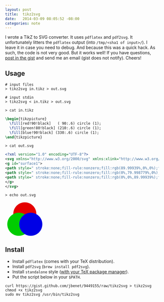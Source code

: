 ```yaml
---
layout: post
title:  tikz2svg
date:   2014-03-09 08:05:52 -08:00
categories: note
---
```


I wrote a TikZ to SVG converter. It uses `pdflatex` and `pdf2svg`. It unfortunately litters the `pdflatex` output (into `/tmp/<sha1 of input>/`). I leave it in case you need to debug. And because this was a quick hack. As such, the code is not very good. But it works well! If you have questions, [post in the gist](https://gist.github.com/jbenet/9449155) and send me an email (gist does not notify). Cheers!


## Usage

```
# input files
> tikz2svg in.tikz > out.svg

# input stdin
> tikz2svg < in.tikz > out.svg
```

`> cat in.tikz`

```latex
\begin{tikzpicture}
  \fill[red!90!black]   ( 90:.6) circle (1);
  \fill[green!80!black] (210:.6) circle (1);
  \fill[blue!90!black] (330:.6) circle (1);
\end{tikzpicture}
```

`> cat out.svg`

```svg
<?xml version="1.0" encoding="UTF-8"?>
<svg xmlns="http://www.w3.org/2000/svg" xmlns:xlink="http://www.w3.org/1999/xlink" width="93.472pt" height="86.205pt" viewBox="0 0 93.472 86.205" version="1.1">
<g id="surface1">
<path style=" stroke:none;fill-rule:nonzero;fill:rgb(89.99939%,0%,0%);fill-opacity:1;" d="M 76.742188 30.347656 C 76.742188 14.691406 64.050781 2 48.394531 2 C 32.742188 2 20.050781 14.691406 20.050781 30.347656 C 20.050781 46.003906 32.742188 58.695312 48.394531 58.695312 C 64.050781 58.695312 76.742188 46.003906 76.742188 30.347656 Z "/>
<path style=" stroke:none;fill-rule:nonzero;fill:rgb(0%,79.998779%,0%);fill-opacity:1;" d="M 62.011719 55.859375 C 62.011719 40.203125 49.324219 27.511719 33.667969 27.511719 C 18.011719 27.511719 5.320312 40.203125 5.320312 55.859375 C 5.320312 71.515625 18.011719 84.207031 33.667969 84.207031 C 49.324219 84.207031 62.011719 71.515625 62.011719 55.859375 Z "/>
<path style=" stroke:none;fill-rule:nonzero;fill:rgb(0%,0%,89.99939%);fill-opacity:1;" d="M 91.472656 55.859375 C 91.472656 40.203125 78.78125 27.511719 63.125 27.511719 C 47.46875 27.511719 34.777344 40.203125 34.777344 55.859375 C 34.777344 71.515625 47.46875 84.207031 63.125 84.207031 C 78.78125 84.207031 91.472656 71.515625 91.472656 55.859375 Z "/>
</g>
</svg>
```

`> echo out.svg`

<svg xmlns="http://www.w3.org/2000/svg" xmlns:xlink="http://www.w3.org/1999/xlink" width="93.472pt" height="86.205pt" viewBox="0 0 93.472 86.205" version="1.1">
<g id="surface1">
<path style=" stroke:none;fill-rule:nonzero;fill:rgb(89.99939%,0%,0%);fill-opacity:1;" d="M 76.742188 30.347656 C 76.742188 14.691406 64.050781 2 48.394531 2 C 32.742188 2 20.050781 14.691406 20.050781 30.347656 C 20.050781 46.003906 32.742188 58.695312 48.394531 58.695312 C 64.050781 58.695312 76.742188 46.003906 76.742188 30.347656 Z "/>
<path style=" stroke:none;fill-rule:nonzero;fill:rgb(0%,79.998779%,0%);fill-opacity:1;" d="M 62.011719 55.859375 C 62.011719 40.203125 49.324219 27.511719 33.667969 27.511719 C 18.011719 27.511719 5.320312 40.203125 5.320312 55.859375 C 5.320312 71.515625 18.011719 84.207031 33.667969 84.207031 C 49.324219 84.207031 62.011719 71.515625 62.011719 55.859375 Z "/>
<path style=" stroke:none;fill-rule:nonzero;fill:rgb(0%,0%,89.99939%);fill-opacity:1;" d="M 91.472656 55.859375 C 91.472656 40.203125 78.78125 27.511719 63.125 27.511719 C 47.46875 27.511719 34.777344 40.203125 34.777344 55.859375 C 34.777344 71.515625 47.46875 84.207031 63.125 84.207031 C 78.78125 84.207031 91.472656 71.515625 91.472656 55.859375 Z "/>
</g>
</svg>

## Install

- Install `pdflatex` (comes with your TeX distribution).
- Install `pdf2svg` (`brew install pdf2svg`).
- Install `standalone` style ([with your TeX package manager](http://en.wikibooks.org/wiki/LaTeX/Installing_Extra_Packages)).
- Put the script below in your `$PATH`.

```
curl https://gist.github.com/jbenet/9449155/raw/tikz2svg > tikz2svg
chmod +x tikz2svg
sudo mv tikz2svg /usr/bin/tikz2svg
```

<script src="https://gist.github.com/jbenet/9449155.js"></script>
